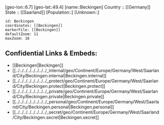 ﻿---
location: [49.4,6.7] 
mapzoom: [7,12] 
mapmarker: city 
type: City
tags:
- geo/City


SpocWebEntityId: 29062
isDeleted: false
confidential: public

---
[geo-lon::6.7] 
[geo-lat::49.4] 
[name::Beckingen] 
Country :: [[Germany]]  
State :: [[Saarland]] 
[Population::] 
[Unknown::] 


```leaflet
id: Beckingen
coordinates: [[Beckingen]] 
markerFile: [[Beckingen]] 
defaultZoom: 11 
maxZoom: 18
```


## Confidential Links & Embeds: 
- [[Beckingen|Beckingen]]  
- [[../../../../../../../../_internal/geo/Continent/Europe/Germany/West/Saarland/City/Beckingen.internal|Beckingen.internal]] 
- [[../../../../../../../../_protect/geo/Continent/Europe/Germany/West/Saarland/City/Beckingen.protect|Beckingen.protect]] 
- [[../../../../../../../../_private/geo/Continent/Europe/Germany/West/Saarland/City/Beckingen.private|Beckingen.private]] 
- [[../../../../../../../../_personal/geo/Continent/Europe/Germany/West/Saarland/City/Beckingen.personal|Beckingen.personal]] 
- [[../../../../../../../../_secret/geo/Continent/Europe/Germany/West/Saarland/City/Beckingen.secret|Beckingen.secret]] 

